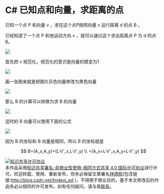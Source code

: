 # C# 已知点和向量，求距离的点

已知一个点 P 和向量 v ，求在这个点P按照向量 v 运行距离 d 的点 B 。

<!--more-->
<!-- CreateTime:2019/8/31 16:55:58 -->


<!-- math -->

已经知道了一个点 P 和他运动方向 v ，就可以通过这个求出距离点 P 为 d 的点 B。


![](http://image.acmx.xyz/lindexi%2F2018581454142946.jpg)

首先把 v 规范化，规范化的意识是向量的摸变为1

![](http://image.acmx.xyz/lindexi%2F20185101542383756.jpg)

画一张图来就是把图片灰色向量修改为黑色向量

![](http://image.acmx.xyz/lindexi%2F20185101542523183.jpg)

那么 B 的计算可以转换为求 B 的向量

![](http://image.acmx.xyz/lindexi%2F2018510154558411.jpg)

这时的 B 向量可以使用下面的公式

![](http://image.acmx.xyz/lindexi%2F2018510154712864.jpg)

因为 B 的坐标和 B 向量是相同，所以 B 的坐标就是

$$
B=(A_x,A_y)+(L·V'_x,L·V'_y) \\
 =(A_x+L·V'_x,A_y+L·V'_y)
$$



<a rel="license" href="http://creativecommons.org/licenses/by-nc-sa/4.0/"><img alt="知识共享许可协议" style="border-width:0" src="https://licensebuttons.net/l/by-nc-sa/4.0/88x31.png" /></a><br />本作品采用<a rel="license" href="http://creativecommons.org/licenses/by-nc-sa/4.0/">知识共享署名-非商业性使用-相同方式共享 4.0 国际许可协议</a>进行许可。欢迎转载、使用、重新发布，但务必保留文章署名[林德熙](http://blog.csdn.net/lindexi_gd)(包含链接:http://blog.csdn.net/lindexi_gd )，不得用于商业目的，基于本文修改后的作品务必以相同的许可发布。如有任何疑问，请与我[联系](mailto:lindexi_gd@163.com)。
